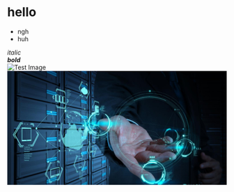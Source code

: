 
# hello


- ngh
- huh  

_italic_  
***bold***  
![Test Image](https://sotakan.com/static/test.jpg)  
![test](/participants/kent_sato/test.jpg)
